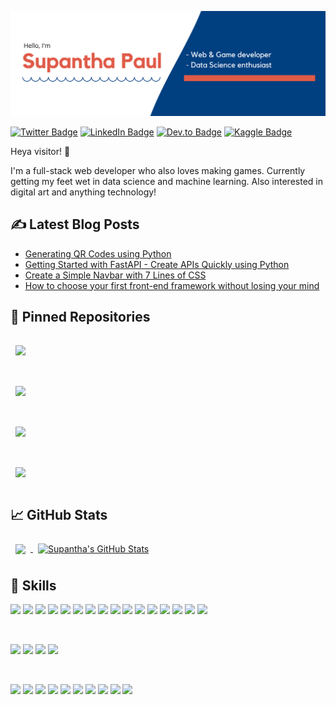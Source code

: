 ![Supantha's GitHub Banner](./assets/banner.png)

<!-- Social badges -->
<!-- [![Visits Badge](https://badges.pufler.dev/visits/supanthapaul/supanthapaul)](https:braydoncoyer.dev) -->
[![Twitter Badge](https://img.shields.io/badge/Twitter-Profile-informational?style=flat&logo=twitter&logoColor=white&color=1CA2F1)](https://twitter.com/supanthapaul)
[![LinkedIn Badge](https://img.shields.io/badge/LinkedIn-Profile-informational?style=flat&logo=linkedin&logoColor=white&color=0D76A8)](https://www.linkedin.com/in/supantha-paul-5977041b8/)
[![Dev.to Badge](https://img.shields.io/badge/Dev.to-Profile-informational?style=flat&logo=dev.to&logoColor=white&color=black)](https://dev.to/supanthapaul)
[![Kaggle Badge](https://img.shields.io/badge/Kaggle-Profile-informational?style=flat&logo=kaggle&logoColor=white&color=black)](https://www.kaggle.com/supanthapaul)

Heya visitor! 👋

I'm a full-stack web developer who also loves making games. Currently getting my feet wet in data science and machine learning. Also interested in digital art and anything technology!

## ✍ Latest Blog Posts

<!-- BLOG-POST-LIST:START -->
- [Generating QR Codes using Python](https://dev.to/supanthapaul/generating-qr-codes-using-python-487e)
- [Getting Started with FastAPI - Create APIs Quickly using Python](https://dev.to/supanthapaul/getting-started-with-fastapi-create-apis-quickly-using-python-2a9f)
- [Create a Simple Navbar with 7 Lines of CSS](https://dev.to/supanthapaul/create-a-simple-navbar-with-7-lines-of-css-4h7f)
- [How to choose your first front-end framework without losing your mind](https://dev.to/supanthapaul/how-to-choose-your-first-front-end-framework-without-losing-your-mind-1eee)
<!-- BLOG-POST-LIST:END -->

<!-- Pinned Repositories -->

## 📌 Pinned Repositories

<a href="https://github.com/supanthapaul/questly">
  <img align="center" style="margin:1rem 0.5rem" src="https://github-readme-stats.vercel.app/api/pin/?username=supanthapaul&repo=questly&title_color=ffffff&text_color=c9cacc&icon_color=E05A47&bg_color=1A2B34" />
</a>

<br>
<br>

<a href="https://github.com/supanthapaul/markdown-pad">
  <img align="center" style="margin:1rem 0.5rem" src="https://github-readme-stats.vercel.app/api/pin/?username=supanthapaul&repo=markdown-pad&title_color=ffffff&text_color=c9cacc&icon_color=E05A47&bg_color=1A2B34" />
</a>

<br>
<br>

<a href="https://github.com/supanthapaul/pandemic-rush">
  <img align="center" style="margin:1rem 0.5rem" src="https://github-readme-stats.vercel.app/api/pin/?username=supanthapaul&repo=pandemic-rush&title_color=ffffff&text_color=c9cacc&icon_color=E05A47&bg_color=1A2B34" />
</a>

<br>
<br>

<a href="https://github.com/supanthapaul/gatsby-blog">
  <img align="center" style="margin:1rem 0.5rem" src="https://github-readme-stats.vercel.app/api/pin/?username=supanthapaul&repo=gatsby-blog&title_color=ffffff&text_color=c9cacc&icon_color=E05A47&bg_color=1A2B34" />
</a>

<!-- GitHub Stats -->

## 📈 GitHub Stats

<a href="https://github.com/supanthapaul">
  <img align="center" style="margin:0.5rem" src="https://github-readme-stats.vercel.app/api/top-langs/?username=supanthapaul&hide=html,css&title_color=ffffff&text_color=c9cacc&icon_color=E05A47&bg_color=1A2B34" />
</a>

<a href="https://github.com/braydoncoyer">
  <img align="center" style="margin:0.5rem" src="https://github-readme-stats.vercel.app/api?username=supanthapaul&show_icons=true&line_height=27&count_private=true&title_color=ffffff&text_color=c9cacc&icon_color=4AB097&bg_color=1A2B34" alt="Supantha's GitHub Stats" />
</a>

## 💼 Skills

![](https://img.shields.io/badge/Code-JavaScript-informational?style=flat&logo=javascript&logoColor=white&color=E05A47)
![](https://img.shields.io/badge/Code-CSharp-informational?style=flat&logo=c-sharp&logoColor=white&color=E05A47)
![](https://img.shields.io/badge/Code-Python-informational?style=flat&logo=python&logoColor=white&color=E05A47)
![](https://img.shields.io/badge/Code-React-informational?style=flat&logo=react&logoColor=white&color=E05A47)
![](https://img.shields.io/badge/Code-Redux-informational?style=flat&logo=redux&logoColor=white&color=E05A47)
![](https://img.shields.io/badge/Code-Gatsby-informational?style=flat&logo=gatsby&logoColor=white&color=E05A47)
![](https://img.shields.io/badge/Code-Vue-informational?style=flat&logo=vue.js&logoColor=white&color=E05A47)
![](https://img.shields.io/badge/Code-Firebase-informational?style=flat&logo=firebase&logoColor=white&color=E05A47)
![](https://img.shields.io/badge/Code-NodeJS-informational?style=flat&logo=node.js&logoColor=white&color=E05A47)
![](https://img.shields.io/badge/Code-Express-informational?style=flat&logo=express&logoColor=white&color=E05A47)
![](https://img.shields.io/badge/Code-Socket.io-informational?style=flat&logo=socket.io&logoColor=white&color=E05A47)
![](https://img.shields.io/badge/Code-MongoDB-informational?style=flat&logo=mongodb&logoColor=white&color=E05A47)
![](https://img.shields.io/badge/Code-MySQL-informational?style=flat&logo=mysql&logoColor=white&color=E05A47)
![](https://img.shields.io/badge/Code-Numpy-informational?style=flat&logo=numpy&logoColor=white&color=E05A47)
![](https://img.shields.io/badge/Code-Pandas-informational?style=flat&logo=pandas&logoColor=white&color=E05A47)
![](https://img.shields.io/badge/Code-scikitlearn-informational?style=flat&logo=scikit-learn&logoColor=white&color=E05A47)

<br>

![](https://img.shields.io/badge/Style-CSS-informational?style=flat&logo=css3&logoColor=white&color=E05A47)
![](https://img.shields.io/badge/Style-Sass-informational?style=flat&logo=sass&logoColor=white&color=E05A47)
![](https://img.shields.io/badge/Style-Bootstrap-informational?style=flat&logo=bootstrap&logoColor=white&color=E05A47)
![](https://img.shields.io/badge/Style-materialUI-informational?style=flat&logo=material-ui&logoColor=white&color=E05A47)

<br>

![](https://img.shields.io/badge/Tools-Unity-informational?style=flat&logo=unity&logoColor=white&color=E05A47)
![](https://img.shields.io/badge/Tools-Vercel-informational?style=flat&logo=vercel&logoColor=white&color=E05A47)
![](https://img.shields.io/badge/Tools-Netlify-informational?style=flat&logo=netlify&logoColor=white&color=E05A47)
![](https://img.shields.io/badge/Tools-NPM-informational?style=flat&logo=npm&logoColor=white&color=E05A47)
![](https://img.shields.io/badge/Tools-Postman-informational?style=flat&logo=Postman&logoColor=white&color=E05A47)
![](https://img.shields.io/badge/Tools-Photoshop-informational?style=flat&logo=Adobe-Photoshop&logoColor=white&color=E05A47)
![](https://img.shields.io/badge/Tools-Illustrator-informational?style=flat&logo=Adobe-Illustrator&logoColor=white&color=E05A47)
![](https://img.shields.io/badge/Tools-AdobeXD-informational?style=flat&logo=Adobe-XD&logoColor=white&color=E05A47)
![](https://img.shields.io/badge/Tools-GitHub-informational?style=flat&logo=GitHub&logoColor=white&color=E05A47)
![](https://img.shields.io/badge/Tools-GitLab-informational?style=flat&logo=GitLab&logoColor=white&color=E05A47)